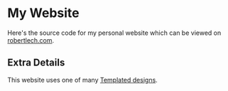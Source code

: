 # My Website

Here's the source code for my personal website which can be viewed on [robertlech.com](https://robertlech.com).

## Extra Details

This website uses one of many [Templated designs](https://templated.co/).
